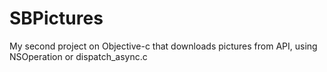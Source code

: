 # SBPictures

My second project on Objective-c that downloads pictures from API, using NSOperation or dispatch_async.c
